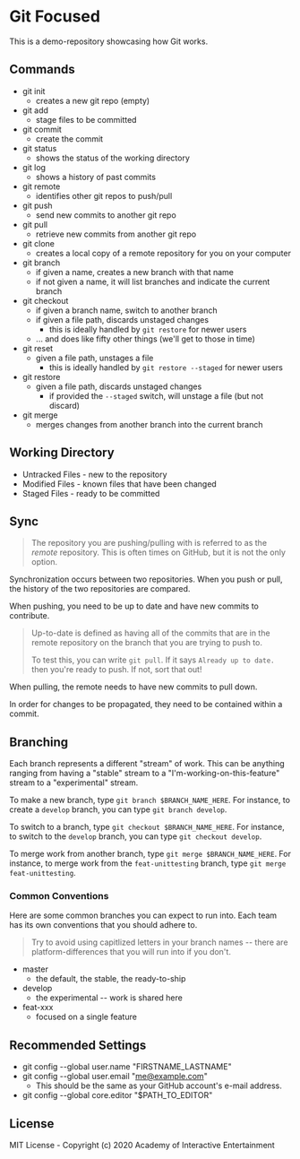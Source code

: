 # Git Focused

This is a demo-repository showcasing how Git works.

## Commands

- git init
  - creates a new git repo (empty)
- git add
  - stage files to be committed
- git commit
  - create the commit
- git status
  - shows the status of the working directory
- git log
  - shows a history of past commits
- git remote
  - identifies other git repos to push/pull
- git push
  - send new commits to another git repo
- git pull
  - retrieve new commits from another git repo
- git clone
  - creates a local copy of a remote repository for you on your computer
- git branch
  - if given a name, creates a new branch with that name
  - if not given a name, it will list branches and indicate the current branch
- git checkout
  - if given a branch name, switch to another branch
  - if given a file path, discards unstaged changes
    - this is ideally handled by `git restore` for newer users
  - ... and does like fifty other things (we'll get to those in time)
- git reset
  - given a file path, unstages a file
    - this is ideally handled by `git restore --staged` for newer users
- git restore
  - given a file path, discards unstaged changes
    - if provided the `--staged` switch, will unstage a file (but not discard)
- git merge
  - merges changes from another branch into the current branch


## Working Directory

- Untracked Files - new to the repository
- Modified Files - known files that have been changed
- Staged Files - ready to be committed

## Sync

> The repository you are pushing/pulling with is referred to as the _remote_
> repository. This is often times on GitHub, but it is not the only option.

Synchronization occurs between two repositories. When you
push or pull, the history of the two repositories are compared.

When pushing, you need to be up to date and have new commits to contribute.

> Up-to-date is defined as having all of the commits that are in the remote
> repository on the branch that you are trying to push to.
>
> To test this, you can write `git pull`. If it says `Already up to date.`
> then you're ready to push. If not, sort that out!

When pulling, the remote needs to have new commits to pull down.

In order for changes to be propagated, they need to be contained within a commit.

## Branching

Each branch represents a different "stream" of work. This can be anything
ranging from having a "stable" stream to a "I'm-working-on-this-feature" stream
to a "experimental" stream.

To make a new branch, type `git branch $BRANCH_NAME_HERE`. For instance, to
create a `develop` branch, you can type `git branch develop`.

To switch to a branch, type `git checkout $BRANCH_NAME_HERE`. For instance, to
switch to the `develop` branch, you can type `git checkout develop`.

To merge work from another branch, type `git merge $BRANCH_NAME_HERE`. For
instance, to merge work from the `feat-unittesting` branch, type
`git merge feat-unittesting`.

### Common Conventions

Here are some common branches you can expect to run into. Each team has its
own conventions that you should adhere to.

> Try to avoid using capitlized letters in your branch names -- there are
> platform-differences that you will run into if you don't.

- master
  - the default, the stable, the ready-to-ship
- develop
  - the experimental -- work is shared here
- feat-xxx
  - focused on a single feature

## Recommended Settings

- git config --global user.name "FIRSTNAME_LASTNAME"
- git config --global user.email "me@example.com"
  - This should be the same as your GitHub account's e-mail address.
- git config --global core.editor "$PATH_TO_EDITOR"

## License

MIT License - Copyright (c) 2020 Academy of Interactive Entertainment
